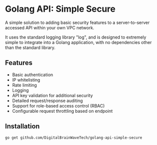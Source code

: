 # Golang API: Simple Secure

A simple solution to adding basic security features to a server-to-server accessed
API within your own VPC network.

It uses the standard logging library "log", and is designed to extremely simple to 
integrate into a Golang application, with no dependencies other than the standard library.

## Features

- Basic authentication
- IP whitelisting
- Rate limiting
- Logging
- API key validation for additional security
- Detailed request/response auditing
- Support for role-based access control (RBAC)
- Configurable request throttling based on endpoint

## Installation

```bash
go get github.com/DigitalBrainWaveTech/golang-api-simple-secure
```

